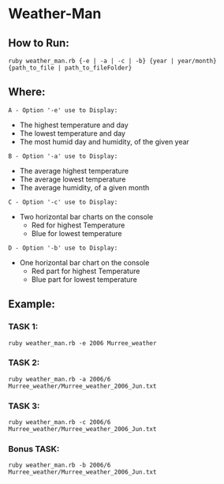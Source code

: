 # Weather-Man

## How to Run:
```ruby weather_man.rb {-e | -a | -c | -b} {year | year/month} {path_to_file | path_to_fileFolder}```

## Where: 

```A - Option '-e' use to Display: ```
* The highest temperature and day
* The lowest temperature and day
* The most humid day and humidity, of the given year


```B - Option '-a' use to Display: ```
* The average highest temperature
* The average lowest temperature
* The average humidity, of a given month


```C - Option '-c' use to Display: ```
* Two horizontal bar charts on the console
  * Red for highest Temperature
  * Blue for lowest temperature

```D - Option '-b' use to Display: ```
* One horizontal bar chart on the console
  * Red part for highest Temperature
  * Blue part for lowest temperature

## Example:

### TASK 1:
```ruby weather_man.rb -e 2006 Murree_weather```

### TASK 2:
```ruby weather_man.rb -a 2006/6 Murree_weather/Murree_weather_2006_Jun.txt```

### TASK 3:
```ruby weather_man.rb -c 2006/6 Murree_weather/Murree_weather_2006_Jun.txt```

### Bonus TASK:
```ruby weather_man.rb -b 2006/6 Murree_weather/Murree_weather_2006_Jun.txt```
